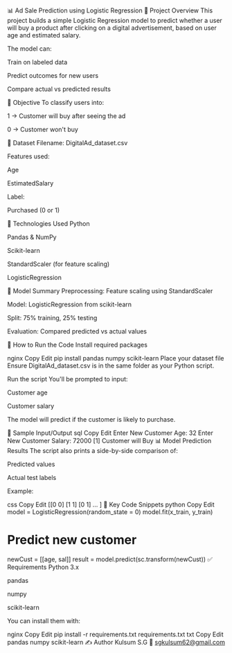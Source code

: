 📊 Ad Sale Prediction using Logistic Regression
📝 Project Overview
This project builds a simple Logistic Regression model to predict whether a user will buy a product after clicking on a digital advertisement, based on user age and estimated salary.

The model can:

Train on labeled data

Predict outcomes for new users

Compare actual vs predicted results

🎯 Objective
To classify users into:

1 → Customer will buy after seeing the ad

0 → Customer won't buy

📁 Dataset
Filename: DigitalAd_dataset.csv

Features used:

Age

EstimatedSalary

Label:

Purchased (0 or 1)

🧰 Technologies Used
Python

Pandas & NumPy

Scikit-learn

StandardScaler (for feature scaling)

LogisticRegression

🧠 Model Summary
Preprocessing: Feature scaling using StandardScaler

Model: LogisticRegression from scikit-learn

Split: 75% training, 25% testing

Evaluation: Compared predicted vs actual values

🚀 How to Run the Code
Install required packages

nginx
Copy
Edit
pip install pandas numpy scikit-learn
Place your dataset file
Ensure DigitalAd_dataset.csv is in the same folder as your Python script.

Run the script
You'll be prompted to input:

Customer age

Customer salary

The model will predict if the customer is likely to purchase.

🔢 Sample Input/Output
sql
Copy
Edit
Enter New Customer Age: 32
Enter New Customer Salary: 72000
[1]
Customer will Buy
📊 Model Prediction Results
The script also prints a side-by-side comparison of:

Predicted values

Actual test labels

Example:

css
Copy
Edit
[[0 0]
 [1 1]
 [0 1]
 ...
]
📌 Key Code Snippets
python
Copy
Edit
model = LogisticRegression(random_state = 0)
model.fit(x_train, y_train)

# Predict new customer
newCust = [[age, sal]]
result = model.predict(sc.transform(newCust))
✅ Requirements
Python 3.x

pandas

numpy

scikit-learn

You can install them with:

nginx
Copy
Edit
pip install -r requirements.txt
requirements.txt
txt
Copy
Edit
pandas
numpy
scikit-learn
✍️ Author
Kulsum S.G
📧 sgkulsum62@gmail.com
